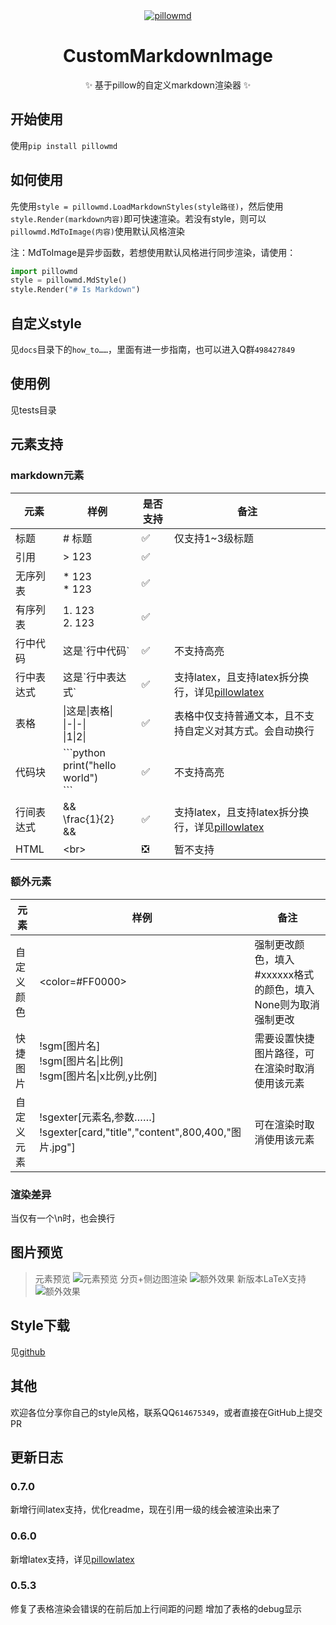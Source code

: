 <div align="center">

  <a href="https://github.com/Monody-S/CustomMarkdownImage/blob/main/icon/repository-open-graph-template.png?raw=true">
    <img src="https://github.com/Monody-S/CustomMarkdownImage/blob/main/icon/repository-open-graph-template.png?raw=true" max-width=100% height=auto alt="pillowmd">
  </a>

# CustomMarkdownImage

✨ 基于pillow的自定义markdown渲染器 ✨

</div>

## 开始使用

使用`pip install pillowmd`

## 如何使用

先使用`style = pillowmd.LoadMarkdownStyles(style路径)`，然后使用`style.Render(markdown内容)`即可快速渲染。若没有style，则可以`pillowmd.MdToImage(内容)`使用默认风格渲染

注：MdToImage是异步函数，若想使用默认风格进行同步渲染，请使用：

```python
import pillowmd
style = pillowmd.MdStyle()
style.Render("# Is Markdown")
```

## 自定义style

见`docs`目录下的`how_to……`，里面有进一步指南，也可以进入Q群`498427849`

## 使用例

见tests目录

## 元素支持

### markdown元素

|元素|样例|是否支持|备注|
|-|-|-|-|
|标题|# 标题|✅️|仅支持1~3级标题|
|引用|> 123|✅️||
|无序列表|* 123<br>* 123|✅️||
|有序列表|1. 123<br>2. 123|✅️||
|行中代码|这是\`行中代码\`|✅️|不支持高亮|
|行中表达式|这是\`行中表达式\`|✅️|支持latex，且支持latex拆分换行，详见[pillowlatex](https://github.com/Monody-S/pillowlatex)|
|表格|\|这是\|表格\|<br>\|-\|-\|<br>\|1\|2\||✅️|表格中仅支持普通文本，且不支持自定义对其方式。会自动换行|
|代码块|\`\`\`python<br>print("hello world")<br>\`\`\`|✅️|不支持高亮|
|行间表达式|&&<br>\frac{1}{2}<br>&&|✅️|支持latex，且支持latex拆分换行，详见[pillowlatex](https://github.com/Monody-S/pillowlatex)|
|HTML|\<br\>|❎️|暂不支持|

### 额外元素
|元素|样例|备注|
|-|-|-|
|自定义颜色|<color=#FF0000>|强制更改颜色，填入#xxxxxx格式的颜色，填入None则为取消强制更改|
|快捷图片|!sgm[图片名]<br>!sgm[图片名\|比例]<br>!sgm[图片名\|x比例,y比例]|需要设置快捷图片路径，可在渲染时取消使用该元素|
|自定义元素|!sgexter[元素名,参数……]<br>!sgexter[card,"title","content",800,400,"图片.jpg"]|可在渲染时取消使用该元素|

### 渲染差异
当仅有一个\n时，也会换行

## 图片预览

> 元素预览
![元素预览](https://raw.githubusercontent.com/Monody-S/CustomMarkdownImage/refs/heads/main/preview/预览1.gif)
> 分页+侧边图渲染
![额外效果](https://raw.githubusercontent.com/Monody-S/CustomMarkdownImage/refs/heads/main/preview/预览2.gif)
> 新版本LaTeX支持
![额外效果](https://raw.githubusercontent.com/Monody-S/CustomMarkdownImage/refs/heads/main/preview/预览3.png)

## Style下载

见[github](https://github.com/Monody-S/CustomMarkdownImage/tree/main/styles)

## 其他

欢迎各位分享你自己的style风格，联系QQ`614675349`，或者直接在GitHub上提交PR

## 更新日志

### 0.7.0

新增行间latex支持，优化readme，现在引用一级的线会被渲染出来了

### 0.6.0

新增latex支持，详见[pillowlatex](https://github.com/Monody-S/pillowlatex)

### 0.5.3

修复了表格渲染会错误的在前后加上行间距的问题
增加了表格的debug显示
